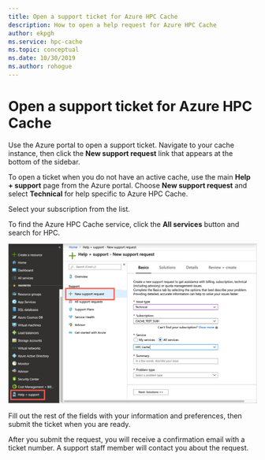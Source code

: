```yaml
---
title: Open a support ticket for Azure HPC Cache
description: How to open a help request for Azure HPC Cache 
author: ekpgh
ms.service: hpc-cache
ms.topic: conceptual
ms.date: 10/30/2019
ms.author: rohogue
---
```


# Open a support ticket for Azure HPC Cache

Use the Azure portal to open a support ticket. Navigate to your cache instance, then click the **New support request** link that appears at the bottom of the sidebar.

To open a ticket when you do not have an active cache, use the main **Help + support** page from the Azure portal. Choose **New support request** and select **Technical** for help specific to Azure HPC Cache.

Select your subscription from the list.

To find the Azure HPC Cache service, click the **All services** button and search for HPC.

![Screenshot of the support request - Basics tab, partly filled out as described](media/hpc-cache-support-request.png)

<!-- check screenshot after GA for possible update -->

Fill out the rest of the fields with your information and preferences, then submit the ticket when you are ready.

After you submit the request, you will receive a confirmation email with a ticket number. A support staff member will contact you about the request.
